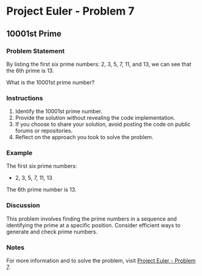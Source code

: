 # Project Euler - Problem 7

## 10001st Prime

### Problem Statement

By listing the first six prime numbers: 2, 3, 5, 7, 11, and 13, we can see that the 6th prime is 13.

What is the 10001st prime number?

### Instructions

1. Identify the 10001st prime number.
2. Provide the solution without revealing the code implementation.
3. If you choose to share your solution, avoid posting the code on public forums or repositories.
4. Reflect on the approach you took to solve the problem.

### Example

The first six prime numbers:
- 2, 3, 5, 7, 11, 13

The 6th prime number is 13.

### Discussion

This problem involves finding the prime numbers in a sequence and identifying the prime at a specific position. Consider efficient ways to generate and check prime numbers.

### Notes

For more information and to solve the problem, visit [Project Euler - Problem 7](https://projecteuler.net/problem=7).
